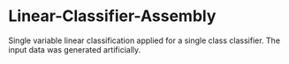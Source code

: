 # Linear-Classifier-Assembly
Single variable linear classification applied for a single class classifier. The input data was generated artificially.
